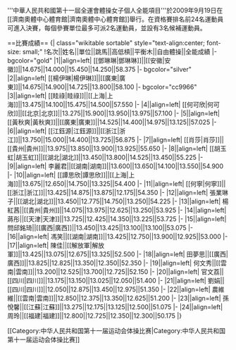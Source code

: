 '''中華人民共和國第十一屆全運會體操女子個人全能項目'''於2009年9月19日在[[濟南奧體中心體育館|濟南奧體中心體育館]]舉行。在資格賽排名前24名運動員可進入決賽，每個參賽單位最多可派2名運動員，並設有3名候補運動員。

==比賽成績==
{| class="wikitable sortable" style="text-align:center; font-size: small;"
!名次||姓名||單位||跳馬||高低槓||平衡木||自由體操||全能成績
|- bgcolor="gold"
|1||align=left| [[鄧琳琳|鄧琳琳]]||[[安徽|安徽]]||14.675||14.000||15.450||14.250||58.375
|- bgcolor="silver"
|2||align=left| [[楊伊琳|楊伊琳]]||[[廣東|廣東]]||14.675||14.900||14.725||13.800||58.100
|- bgcolor="cc9966" 
|3||align=left| [[眭祿|眭祿]]||[[上海|上海]]||13.475||14.100||15.475||14.500||57.550
|-
|4||align=left| [[何可欣|何可欣]]||[[北京|北京]]||13.275||15.900||13.950||13.975||57.100
|-
|5||align=left| [[黃秋爽|黃秋爽]]||[[廣東|廣東]]||14.525||14.400||14.975||13.125||57.025
|-
|6||align=left| [[江鈺源|江鈺源]]||[[浙江|浙江]]||13.750||15.000||14.400||13.725||56.875
|-
|7||align=left| [[肖莎|肖莎]]||[[貴州|貴州]]||13.975||13.850||13.900||13.925||55.650
|-
|8||align=left| [[胡玉虹|胡玉虹]]||[[湖北|湖北]]||13.450||13.800||14.525||13.450||55.225
|-
|9||align=left| 李麗君||[[湖南|湖南]]||13.600||13.650||14.100||13.550||54.900
|-
|10||align=left| [[譚思欣|譚思欣]]||[[上海|上海]]||13.675||12.650||14.750||13.325||54.400
|-
|11||align=left| [[何寧|何寧]]||[[浙江|浙江]]||13.425||14.875||13.875||12.175||54.350
|-
|12||align=left| 張業琳子||[[湖北|湖北]]||13.450||12.775||14.750||13.250||54.225
|-
|13||align=left| 楊紅茜||[[貴州|貴州]]||14.075||13.975||12.625||13.250||53.925
|-
|14||align=left| 蔣彤||[[天津|天津]]||13.725||12.425||14.350||13.225||53.725
|-
|15||align=left| 問邱銘琦||[[廣西|廣西]]||13.450||13.425||13.100||13.100||53.075
|-
|16||align=left| 馮笑||[[湖南|湖南]]||13.425||12.750||13.900||12.925||53.000
|-
|17||align=left| 陳佳||[[解放軍|解放軍]]||13.425||13.075||12.675||13.325||52.500
|-
|18||align=left| 田夢思||[[廣西|廣西]]||13.825||12.825||13.350||12.350||52.350
|-
|19||align=left| 何文秀||[[雲南|雲南]]||13.200||12.525||13.700||12.725||52.150
|-
|20||align=left| 官文荔||[[四川|四川]]||13.175||13.150||13.025||12.050||51.400
|-
|21||align=left| 劉娟||[[四川|四川]]||12.050||12.875||13.450||12.975||51.350
|-
|22||align=left| 農維維||[[雲南|雲南]]||12.850||12.375||13.350||12.625||51.200
|-
|23||align=left| 孫悅馨||[[江蘇|江蘇]]||13.275||12.175||13.125||12.500||51.075
|-
|24||align=left| 周玲||[[福建|福建]]||12.800||12.725||12.350||12.300||50.175
|}

[[Category:中华人民共和国第十一届运动会体操比赛|Category:中华人民共和国第十一届运动会体操比赛]]
